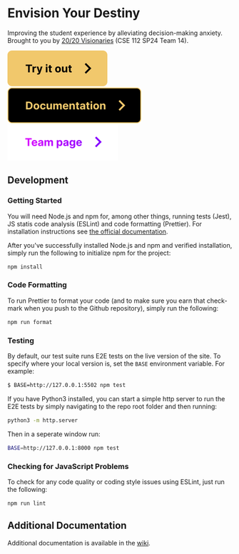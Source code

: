 # Envision Your Destiny

Improving the student experience by alleviating decision-making anxiety. Brought to you by [20/20 Visionaries](./admin/team.md) (CSE 112 SP24 Team 14).

[![Try it out button](./docs/images/try-button.svg)](https://20-20reenvisioned.github.io/Refactored-fortune-teller/source/home-page/)
[![Documentation button](./docs/images/docs-button.svg)](https://20-20reenvisioned.github.io/Refactored-fortune-teller/JSDOCs/)
[![Team page button](./docs/images/team-page-button.svg)](./admin/team.md)

## Development

### Getting Started

You will need Node.js and npm for, among other things, running tests (Jest), JS statis code analysis (ESLint) and code formatting (Prettier). For installation instructions see [the official documentation](https://docs.npmjs.com/downloading-and-installing-node-js-and-npm).

After you've successfully installed Node.js and npm and verified installation, simply run the following to initialize npm for the project:

```sh
npm install
```

### Code Formatting

To run Prettier to format your code (and to make sure you earn that check-mark when you push to the Github repository), simply run the following:

```sh
npm run format
```

### Testing

By default, our test suite runs E2E tests on the live version of the site. To specify where your local version is, set the `BASE` environment variable. For example:

```sh
$ BASE=http://127.0.0.1:5502 npm test
```

If you have Python3 installed, you can start a simple http server to run the E2E tests by simply navigating to the repo root folder and then running:

```sh
python3 -m http.server
```

Then in a seperate window run:

```sh
BASE=http://127.0.0.1:8000 npm test
```

### Checking for JavaScript Problems

To check for any code quality or coding style issues using ESLint, just run the following:

```sh
npm run lint
```

## Additional Documentation

Additional documentation is available in the [wiki](https://github.com/20-20REENVISIONED/Refactored-fortune-teller/wiki).
